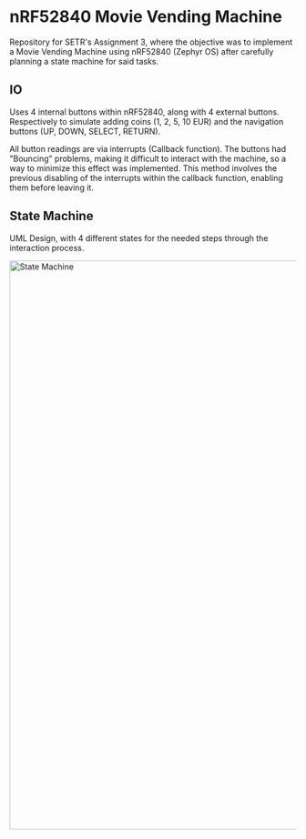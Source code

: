 # nRF52840 Movie Vending Machine 

Repository for SETR's Assignment 3, where the objective was to implement a Movie Vending Machine using nRF52840 (Zephyr OS) after carefully planning a state machine for said tasks.

## IO

Uses 4 internal buttons within nRF52840, along with 4 external buttons. Respectively to simulate adding coins (1, 2, 5, 10 EUR) and the navigation buttons (UP, DOWN, SELECT, RETURN).

All button readings are via interrupts (Callback function). The buttons had "Bouncing" problems, making it difficult to interact with the machine, so a way to minimize this effect was implemented. This method involves the previous disabling of the interrupts within the callback function, enabling them before leaving it.

## State Machine

UML Design, with 4 different states for the needed steps through the interaction process. 


<img src="Maq._estados_SETR.png" alt="State Machine" width="1000">
